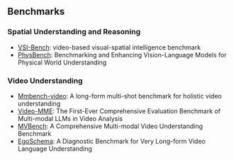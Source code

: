 ## Benchmarks

### Spatial Understanding and Reasoning

- [VSI-Bench](https://arxiv.org/abs/2412.14171): video-based visual-spatial intelligence benchmark
- [PhysBench](https://arxiv.org/abs/2501.16411): Benchmarking and Enhancing Vision-Language Models for Physical World Understanding



### Video Understanding

- [Mmbench-video](https://arxiv.org/abs/2406.14515): A long-form multi-shot benchmark for holistic video understanding
- [Video-MME](https://arxiv.org/abs/2405.21075): The First-Ever Comprehensive Evaluation Benchmark of Multi-modal LLMs in Video Analysis
- [MVBench](https://arxiv.org/abs/2311.17005): A Comprehensive Multi-modal Video Understanding Benchmark
- [EgoSchema](https://arxiv.org/abs/2308.09126): A Diagnostic Benchmark for Very Long-form Video Language Understanding